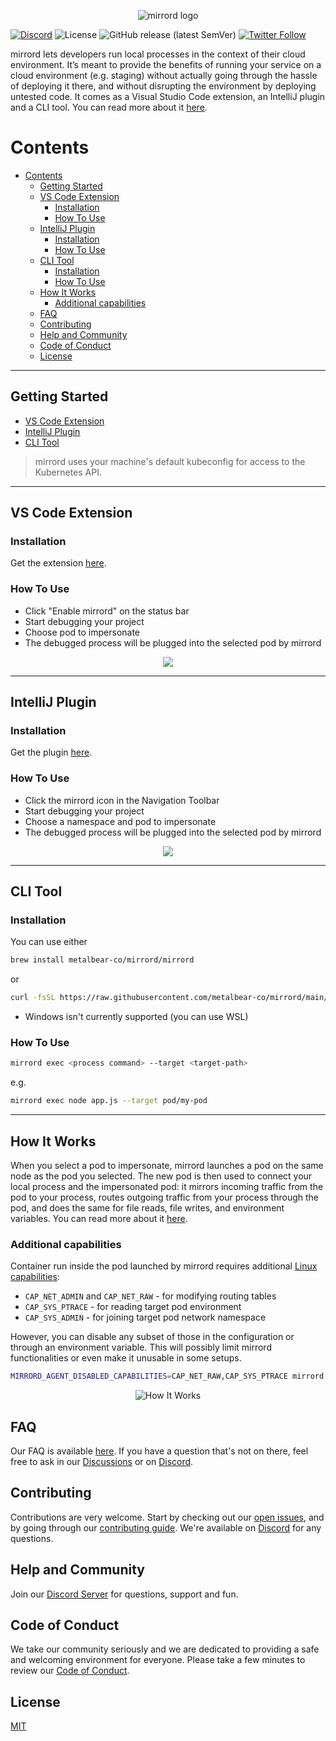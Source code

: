 <div align="center">

![mirrord logo](./images/logo.svg)

</div>

[![Discord](https://img.shields.io/discord/933706914808889356?color=5865F2&label=Discord&logo=discord&logoColor=white)](https://discord.gg/metalbear)
![License](https://img.shields.io/badge/license-MIT-green)
![GitHub release (latest SemVer)](https://img.shields.io/github/v/release/metalbear-co/mirrord)
[![Twitter Follow](https://img.shields.io/twitter/follow/metalbearco?style=social)](https://twitter.com/metalbearco)

mirrord lets developers run local processes in the context of their cloud environment.
It’s meant to provide the benefits of running your service on a cloud environment (e.g. staging) without actually
going through the hassle of deploying it there, and without disrupting the environment by deploying untested code.
It comes as a Visual Studio Code extension, an IntelliJ plugin and a CLI tool. You can read more about it [here](https://mirrord.dev/docs/overview/introduction/).

# Contents

- [Contents](#contents)
  - [Getting Started](#getting-started)
  - [VS Code Extension](#vs-code-extension)
    - [Installation](#installation)
    - [How To Use](#how-to-use)
  - [IntelliJ Plugin](#intellij-plugin)
    - [Installation](#installation-1)
    - [How To Use](#how-to-use-1)
  - [CLI Tool](#cli-tool)
    - [Installation](#installation-2)
    - [How To Use](#how-to-use-2)
  - [How It Works](#how-it-works)
    - [Additional capabilities](#additional-capabilities)
  - [FAQ](#faq)
  - [Contributing](#contributing)
  - [Help and Community](#help-and-community)
  - [Code of Conduct](#code-of-conduct)
  - [License](#license)

---

## Getting Started

- [VS Code Extension](#vs-code-extension)
- [IntelliJ Plugin](#intellij-plugin)
- [CLI Tool](#cli-tool)

> mirrord uses your machine's default kubeconfig for access to the Kubernetes API.

---

## VS Code Extension

### Installation

Get the extension [here](https://marketplace.visualstudio.com/items?itemName=MetalBear.mirrord).

### How To Use

- Click "Enable mirrord" on the status bar
- Start debugging your project
- Choose pod to impersonate
- The debugged process will be plugged into the selected pod by mirrord

<p align="center">
  <img src="./images/vscode.gif">
</p>

---

## IntelliJ Plugin

### Installation

Get the plugin [here](https://plugins.jetbrains.com/plugin/19772-mirrord).

### How To Use

- Click the mirrord icon in the Navigation Toolbar
- Start debugging your project
- Choose a namespace and pod to impersonate
- The debugged process will be plugged into the selected pod by mirrord

<p align="center">
  <img src="./intellij-ext/src/main/resources/META-INF/usage.gif">
</p>

---

## CLI Tool

### Installation

You can use either

```sh
brew install metalbear-co/mirrord/mirrord
```

or

```sh
curl -fsSL https://raw.githubusercontent.com/metalbear-co/mirrord/main/scripts/install.sh | bash
```

- Windows isn't currently supported (you can use WSL)

### How To Use

```sh
mirrord exec <process command> --target <target-path>
```

e.g.

```sh
mirrord exec node app.js --target pod/my-pod
```

---

## How It Works

When you select a pod to impersonate, mirrord launches a pod on the same node as the pod you selected.
The new pod is then used to connect your local process and the impersonated pod: it mirrors incoming traffic from the pod to your process,
routes outgoing traffic from your process through the pod, and does the same for file reads, file writes, and environment variables.
You can read more about it [here](https://mirrord.dev/docs/overview/introduction/).

### Additional capabilities

Container run inside the pod launched by mirrord requires additional [Linux capabilities](https://man7.org/linux/man-pages/man7/capabilities.7.html):

- `CAP_NET_ADMIN` and `CAP_NET_RAW` - for modifying routing tables
- `CAP_SYS_PTRACE` - for reading target pod environment
- `CAP_SYS_ADMIN` - for joining target pod network namespace

However, you can disable any subset of those in the configuration or through an environment variable. This will possibly limit mirrord functionalities or even make it unusable in some setups.

```bash
MIRRORD_AGENT_DISABLED_CAPABILITIES=CAP_NET_RAW,CAP_SYS_PTRACE mirrord exec node app.js --target pod/my-pod
```

<p align="center">
  <img src="./images/how_it_works.svg" alt="How It Works"/>
</p>

## FAQ

Our FAQ is available [here](https://mirrord.dev/docs/overview/faq/).
If you have a question that's not on there, feel free to ask in our [Discussions](https://github.com/metalbear-co/mirrord/discussions)
or on [Discord](https://discord.gg/metalbear).

## Contributing

Contributions are very welcome. Start by checking out our [open issues](https://github.com/metalbear-co/mirrord/issues), and by going through our [contributing guide](CONTRIBUTING.md).
We're available on [Discord](https://discord.gg/metalbear) for any questions.

## Help and Community

Join our [Discord Server](https://discord.gg/metalbear) for questions, support and fun.

## Code of Conduct

We take our community seriously and we are dedicated to providing a safe and welcoming environment for everyone.
Please take a few minutes to review our [Code of Conduct](./CODE_OF_CONDUCT.md).

## License

[MIT](./LICENSE)
